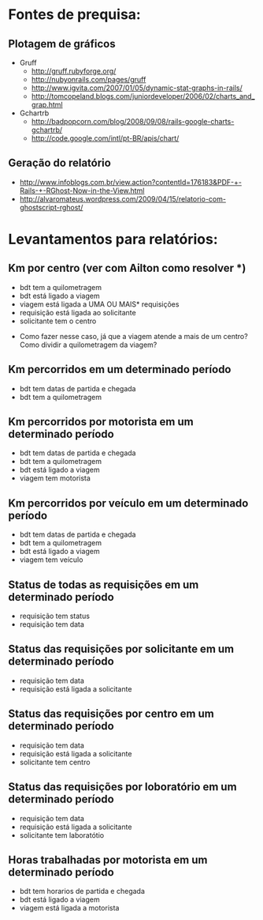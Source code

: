 # Fontes de prequisa:

## Plotagem de gráficos
  * Gruff
    - http://gruff.rubyforge.org/
    - http://nubyonrails.com/pages/gruff
    - http://www.igvita.com/2007/01/05/dynamic-stat-graphs-in-rails/
    - http://tomcopeland.blogs.com/juniordeveloper/2006/02/charts_and_grap.html
  * Gchartrb
    - http://badpopcorn.com/blog/2008/09/08/rails-google-charts-gchartrb/
    - http://code.google.com/intl/pt-BR/apis/chart/

## Geração do relatório
  - http://www.infoblogs.com.br/view.action?contentId=176183&PDF-+-Rails-+-RGhost-Now-in-the-View.html
  - http://alvaromateus.wordpress.com/2009/04/15/relatorio-com-ghostscript-rghost/

# Levantamentos para relatórios:

## Km por centro (ver com Ailton como resolver *)

  + bdt tem a quilometragem
  + bdt está ligado a viagem
  + viagem está ligada a UMA OU MAIS* requisições
  + requisição está ligada ao solicitante
  + solicitante tem o centro

  * Como fazer nesse caso, já que a viagem atende a mais de um centro? Como
    dividir a quilometragem da viagem?


## Km percorridos em um determinado período

  + bdt tem datas de partida e chegada
  + bdt tem a quilometragem


## Km percorridos por motorista em um determinado período

  + bdt tem datas de partida e chegada
  + bdt tem a quilometragem
  + bdt está ligado a viagem
  + viagem tem motorista


## Km percorridos por veículo em um determinado período

  + bdt tem datas de partida e chegada
  + bdt tem a quilometragem
  + bdt está ligado a viagem
  + viagem tem veículo


## Status de todas as requisições em um determinado período

  + requisição tem status
  + requisição tem data


## Status das requisições por solicitante em um determinado período

  + requisição tem data
  + requisição está ligada a solicitante


## Status das requisições por centro em um determinado período

  + requisição tem data
  + requisição está ligada a solicitante
  + solicitante tem centro


## Status das requisições por loboratório em um determinado período

  + requisição tem data
  + requisição está ligada a solicitante
  + solicitante tem laboratótio


## Horas trabalhadas por motorista em um determinado período

  + bdt tem horarios de partida e chegada
  + bdt está ligado a viagem
  + viagem está ligada a motorista
